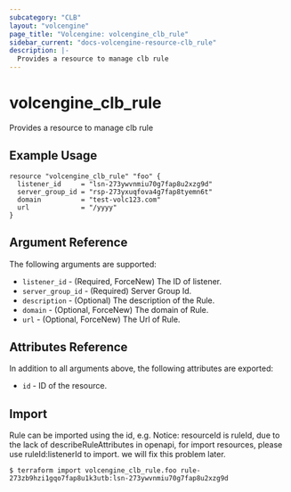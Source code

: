 ```yaml
---
subcategory: "CLB"
layout: "volcengine"
page_title: "Volcengine: volcengine_clb_rule"
sidebar_current: "docs-volcengine-resource-clb_rule"
description: |-
  Provides a resource to manage clb rule
---
```

# volcengine_clb_rule
Provides a resource to manage clb rule
## Example Usage
```hcl
resource "volcengine_clb_rule" "foo" {
  listener_id     = "lsn-273ywvnmiu70g7fap8u2xzg9d"
  server_group_id = "rsp-273yxuqfova4g7fap8tyemn6t"
  domain          = "test-volc123.com"
  url             = "/yyyy"
}
```
## Argument Reference
The following arguments are supported:
* `listener_id` - (Required, ForceNew) The ID of listener.
* `server_group_id` - (Required) Server Group Id.
* `description` - (Optional) The description of the Rule.
* `domain` - (Optional, ForceNew) The domain of Rule.
* `url` - (Optional, ForceNew) The Url of Rule.

## Attributes Reference
In addition to all arguments above, the following attributes are exported:
* `id` - ID of the resource.



## Import
Rule can be imported using the id, e.g.
Notice: resourceId is ruleId, due to the lack of describeRuleAttributes in openapi, for import resources, please use ruleId:listenerId to import.
we will fix this problem later.
```
$ terraform import volcengine_clb_rule.foo rule-273zb9hzi1gqo7fap8u1k3utb:lsn-273ywvnmiu70g7fap8u2xzg9d
```

